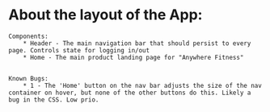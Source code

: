 # About the layout of the App:
    Components:
        * Header - The main navigation bar that should persist to every page. Controls state for logging in/out
        * Home - The main product landing page for "Anywhere Fitness"


    Known Bugs:
        * 1 - The 'Home' button on the nav bar adjusts the size of the nav container on hover, but none of the other buttons do this. Likely a bug in the CSS. Low prio.